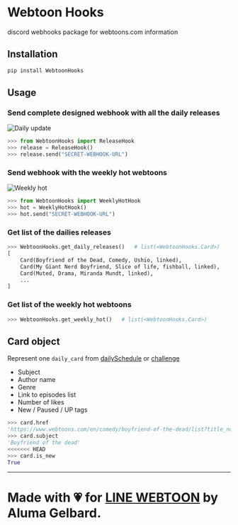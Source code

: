 # Webtoon Hooks
discord webhooks package for webtoons.com information

## Installation
```bash
pip install WebtoonHooks
```

## Usage
### Send complete designed webhook with all the daily releases
![Daily update](https://i.imgur.com/8oTTnhj.png)
```python
>>> from WebtoonHooks import ReleaseHook
>>> release = ReleaseHook()
>>> release.send("SECRET-WEBHOOK-URL")
```

### Send webhook with the weekly hot webtoons
![Weekly hot](https://i.imgur.com/akcHpKp.png)
```python
>>> from WebtoonHooks import WeeklyHotHook
>>> hot = WeeklyHotHook()
>>> hot.send("SECRET-WEBHOOK-URL")
```

### Get list of the dailies releases
```python
>>> WebtoonHooks.get_daily_releases()   # list(<WebtoonHooks.Card>)
[
    Card(Boyfriend of the Dead, Comedy, Ushio, linked),
    Card(My Giant Nerd Boyfriend, Slice of life, fishball, linked),
    Card(Muted, Drama, Miranda Mundt, linked),
    ...
]
```

### Get list of the weekly hot webtoons
```python
>>> WebtoonHooks.get_weekly_hot()   # list(<WebtoonHooks.Card>)
```

## Card object
Represent one `daily_card` from [dailySchedule](https://www.webtoons.com/en/dailySchedule) or [challenge](https://webtoons.com/en/challenge)
* Subject
* Author name
* Genre
* Link to episodes list
* Number of likes
* New / Paused / UP tags
```python
>>> card.href
'https://www.webtoons.com/en/comedy/boyfriend-of-the-dead/list?title_no=1102'
>>> card.subject
'Boyfriend of the dead'
<<<<<<< HEAD
>>> card.is_new
True
```

----
Made with 💗 for [LINE WEBTOON](https://discord.gg/RB53Z3) by Aluma Gelbard.
=======
```
